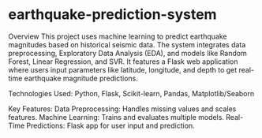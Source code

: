 # earthquake-prediction-system

Overview
This project uses machine learning to predict earthquake magnitudes based on historical seismic data. The system integrates data preprocessing, Exploratory Data Analysis (EDA), and models like Random Forest, Linear Regression, and SVR. It features a Flask web application where users input parameters like latitude, longitude, and depth to get real-time earthquake magnitude predictions.

Technologies Used:
Python, Flask, Scikit-learn, Pandas, Matplotlib/Seaborn

Key Features:
Data Preprocessing: Handles missing values and scales features.
Machine Learning: Trains and evaluates multiple models.
Real-Time Predictions: Flask app for user input and prediction.
